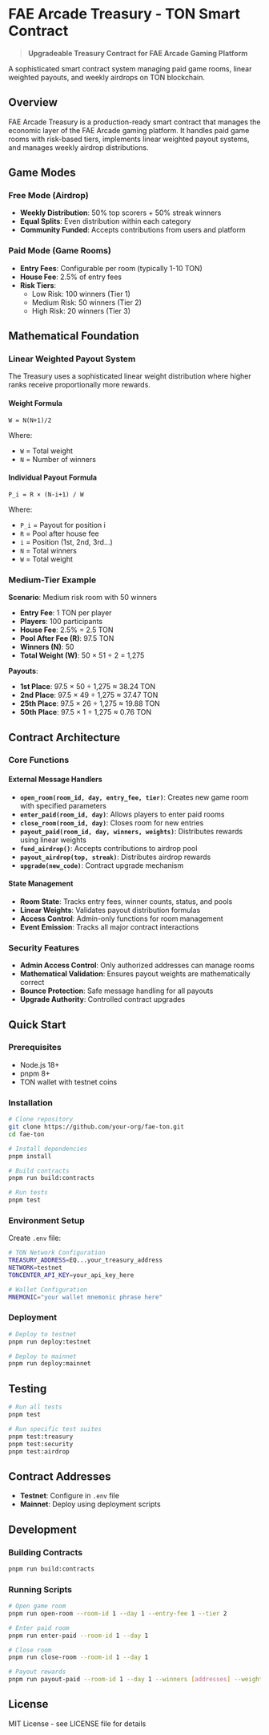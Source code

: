 # FAE Arcade Treasury - TON Smart Contract

> **Upgradeable Treasury Contract for FAE Arcade Gaming Platform**

A sophisticated smart contract system managing paid game rooms, linear weighted payouts, and weekly airdrops on TON blockchain.

## Overview

FAE Arcade Treasury is a production-ready smart contract that manages the economic layer of the FAE Arcade gaming platform. It handles paid game rooms with risk-based tiers, implements linear weighted payout systems, and manages weekly airdrop distributions.

## Game Modes

### Free Mode (Airdrop)
- **Weekly Distribution**: 50% top scorers + 50% streak winners
- **Equal Splits**: Even distribution within each category
- **Community Funded**: Accepts contributions from users and platform

### Paid Mode (Game Rooms)
- **Entry Fees**: Configurable per room (typically 1-10 TON)
- **House Fee**: 2.5% of entry fees
- **Risk Tiers**: 
  - Low Risk: 100 winners (Tier 1)
  - Medium Risk: 50 winners (Tier 2) 
  - High Risk: 20 winners (Tier 3)

## Mathematical Foundation

### Linear Weighted Payout System

The Treasury uses a sophisticated linear weight distribution where higher ranks receive proportionally more rewards.

#### Weight Formula
```
W = N(N+1)/2
```
Where:
- `W` = Total weight
- `N` = Number of winners

#### Individual Payout Formula
```
P_i = R × (N-i+1) / W
```
Where:
- `P_i` = Payout for position i
- `R` = Pool after house fee
- `i` = Position (1st, 2nd, 3rd...)
- `N` = Total winners
- `W` = Total weight

### Medium-Tier Example

**Scenario**: Medium risk room with 50 winners
- **Entry Fee**: 1 TON per player
- **Players**: 100 participants
- **House Fee**: 2.5% = 2.5 TON
- **Pool After Fee (R)**: 97.5 TON
- **Winners (N)**: 50
- **Total Weight (W)**: 50 × 51 ÷ 2 = 1,275

**Payouts**:
- **1st Place**: 97.5 × 50 ÷ 1,275 ≈ 38.24 TON
- **2nd Place**: 97.5 × 49 ÷ 1,275 ≈ 37.47 TON
- **25th Place**: 97.5 × 26 ÷ 1,275 ≈ 19.88 TON
- **50th Place**: 97.5 × 1 ÷ 1,275 ≈ 0.76 TON

## Contract Architecture

### Core Functions

#### External Message Handlers
- **`open_room(room_id, day, entry_fee, tier)`**: Creates new game room with specified parameters
- **`enter_paid(room_id, day)`**: Allows players to enter paid rooms
- **`close_room(room_id, day)`**: Closes room for new entries
- **`payout_paid(room_id, day, winners, weights)`**: Distributes rewards using linear weights
- **`fund_airdrop()`**: Accepts contributions to airdrop pool
- **`payout_airdrop(top, streak)`**: Distributes airdrop rewards
- **`upgrade(new_code)`**: Contract upgrade mechanism

#### State Management
- **Room State**: Tracks entry fees, winner counts, status, and pools
- **Linear Weights**: Validates payout distribution formulas
- **Access Control**: Admin-only functions for room management
- **Event Emission**: Tracks all major contract interactions

### Security Features
- **Admin Access Control**: Only authorized addresses can manage rooms
- **Mathematical Validation**: Ensures payout weights are mathematically correct
- **Bounce Protection**: Safe message handling for all payouts
- **Upgrade Authority**: Controlled contract upgrades

## Quick Start

### Prerequisites
- Node.js 18+
- pnpm 8+
- TON wallet with testnet coins

### Installation
```bash
# Clone repository
git clone https://github.com/your-org/fae-ton.git
cd fae-ton

# Install dependencies
pnpm install

# Build contracts
pnpm run build:contracts

# Run tests
pnpm test
```

### Environment Setup
Create `.env` file:
```bash
# TON Network Configuration
TREASURY_ADDRESS=EQ...your_treasury_address
NETWORK=testnet
TONCENTER_API_KEY=your_api_key_here

# Wallet Configuration
MNEMONIC="your wallet mnemonic phrase here"
```

### Deployment
```bash
# Deploy to testnet
pnpm run deploy:testnet

# Deploy to mainnet
pnpm run deploy:mainnet
```

## Testing

```bash
# Run all tests
pnpm test

# Run specific test suites
pnpm test:treasury
pnpm test:security
pnpm test:airdrop
```

## Contract Addresses

- **Testnet**: Configure in `.env` file
- **Mainnet**: Deploy using deployment scripts

## Development

### Building Contracts
```bash
pnpm run build:contracts
```

### Running Scripts
```bash
# Open game room
pnpm run open-room --room-id 1 --day 1 --entry-fee 1 --tier 2

# Enter paid room
pnpm run enter-paid --room-id 1 --day 1

# Close room
pnpm run close-room --room-id 1 --day 1

# Payout rewards
pnpm run payout-paid --room-id 1 --day 1 --winners [addresses] --weights [weights]
```

## License

MIT License - see LICENSE file for details 
